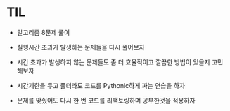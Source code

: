 # TIL

- 알고리즘 8문제 풀이

- 실행시간 초과가 발생하는 문제들을 다시 풀어보자

- 시간 초과가 발생하지 않는 문제들도 좀 더 효율적이고 깔끔한 방법이 있을지 고민해보자

- 시간제한을 두고 풀더라도 코드를 Pythonic하게 짜는 연습을 하자

- 문제를 맞췄어도 다시 한 번 코드를 리팩토링하며 공부한것을 적용하자
